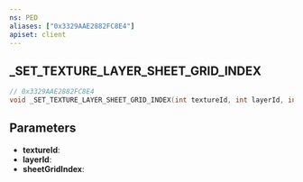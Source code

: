 ```yaml
---
ns: PED
aliases: ["0x3329AAE2882FC8E4"]
apiset: client
---
```

## _SET_TEXTURE_LAYER_SHEET_GRID_INDEX

```c
// 0x3329AAE2882FC8E4
void _SET_TEXTURE_LAYER_SHEET_GRID_INDEX(int textureId, int layerId, int sheetGridIndex);
```


## Parameters
* **textureId**:
* **layerId**:
* **sheetGridIndex**: